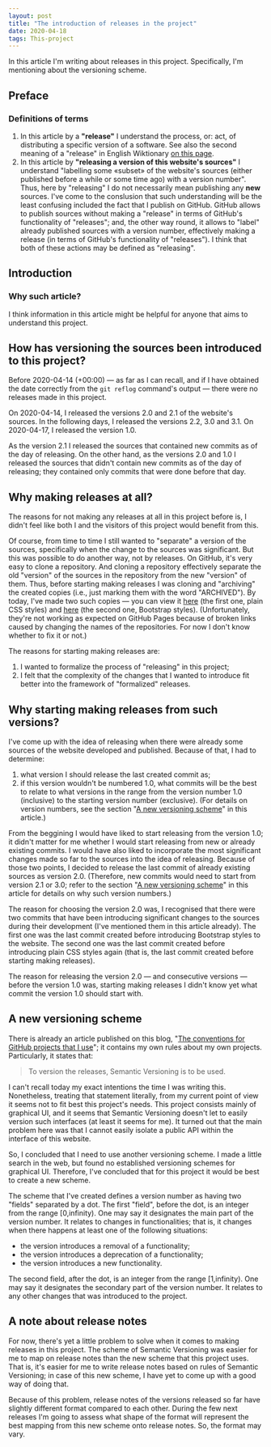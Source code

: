 ```yaml
---
layout: post
title: "The introduction of releases in the project"
date: 2020-04-18
tags: This-project
---
```


In this article I'm writing about releases in this project. Specifically, I'm mentioning about the versioning scheme.

## Preface

### Definitions of terms

1. In this article by a **"release"** I understand the process, or: act, of distributing a specific version of a software. See also the second meaning of a "release" in English Wiktionary [on this page](https://en.wiktionary.org/wiki/release#Noun).
2. In this article by **"releasing a version of this website's sources"** I understand "labelling some «subset» of the website's sources (either published before a while or some time ago) with a version number". Thus, here by "releasing" I do not necessarily mean publishing any **new** sources. I've come to the conslusion that such understanding will be the least confusing included the fact that I publish on GitHub. GitHub allows to publish sources without making a "release" in terms of GitHub's functionality of "releases"; and, the other way round, it allows to "label" already published sources with a version number, effectively making a release (in terms of GitHub's functionality of "releases"). I think that both of these actions may be defined as "releasing".

## Introduction

### Why such article?

I think information in this article might be helpful for anyone that aims to understand this project.

## How has versioning the sources been introduced to this project?

Before 2020-04-14 (+00:00) — as far as I can recall, and if I have obtained the date correctly from the `git reflog` command's output — there were no releases made in this project.

On 2020-04-14, I released the versions 2.0 and 2.1 of the website's sources. In the following days, I released the versions 2.2, 3.0 and 3.1. On 2020-04-17, I released the version 1.0.

As the version 2.1 I released the sources that contained new commits as of the day of releasing. On the other hand, as the versions 2.0 and 1.0 I released the sources that didn't contain new commits as of the day of releasing; they contained only commits that were done before that day.

## Why making releases at all?

The reasons for not making any releases at all in this project before is, I didn't feel like both I and the visitors of this project would benefit from this.

Of course, from time to time I still wanted to "separate" a version of the sources, specifically when the change to the sources was significant. But this was possible to do another way, not by releases. On GitHub, it's very easy to clone a repository. And cloning a repository effectively separate the old "version" of the sources in the repository from the new "version" of them. Thus, before starting making releases I was cloning and "archiving" the created copies (i.e., just marking them with the word "ARCHIVED"). By today, I've made two such copies — you can view it [here](https://github.com/silvuss/ARCHIVED-silvuss-thoughts-plain-css) (the first one, plain CSS styles) and [here](https://github.com/silvuss/ARCHIVED-silvuss-thoughts-bootstrap) (the second one, Bootstrap styles). (Unfortunately, they're not working as expected on GitHub Pages because of broken links caused by changing the names of the repositories. For now I don't know whether to fix it or not.)

The reasons for starting making releases are:

1. I wanted to formalize the process of "releasing" in this project;
2. I felt that the complexity of the changes that I wanted to introduce fit better into the framework of "formalized" releases.

## Why starting making releases from such versions?

I've come up with the idea of releasing when there were already some sources of the website developed and published. Because of that, I had to determine:

1. what version I should release the last created commit as;
2. if this version wouldn't be numbered 1.0, what commits will be the best to relate to what versions in the range from the version number 1.0 (inclusive) to the starting version number (exclusive). (For details on version numbers, see the section "[A new versioning scheme](#A-new-versioning-scheme)" in this article.)

From the beggining I would have liked to start releasing from the version 1.0; it didn't matter for me whether I would start releasing from new or already existing commits. I would have also liked to incorporate the most significant changes made so far to the sources into the idea of releasing. Because of those two points, I decided to release the last commit of already existing sources as version 2.0. (Therefore, new commits would need to start from version 2.1 or 3.0; refer to the section "[A new versioning scheme](#A-new-versioning-scheme)" in this article for details on why such version numbers.)

The reason for choosing the version 2.0 was, I recognised that there were two commits that have been introducing significant changes to the sources during their development (I've mentioned them in this article already). The first one was the last commit created before introducing Bootstrap styles to the website. The second one was the last commit created before introducing plain CSS styles again (that is, the last commit created before starting making releases).

The reason for releasing the version 2.0 — and consecutive versions — before the version 1.0 was, starting making releases I didn't know yet what commit the version 1.0 should start with.

## A new versioning scheme

There is already an article published on this blog, "[The conventions for GitHub projects that I use](https://silvuss.github.io/2019/09/07/the-conventions-for-github-projects-that-i-use.html)"; it contains my own rules about my own projects. Particularly, it states that:

> To version the releases, Semantic Versioning is to be used.

I can't recall today my exact intentions the time I was writing this. Nonetheless, treating that statement literally, from my current point of view it seems not to fit best this project's needs. This project consists mainly of graphical UI, and it seems that Semantic Versioning doesn't let to easily version such interfaces (at least it seems for me). It turned out that the main problem here was that I cannot easily isolate a public API within the interface of this website.

So, I concluded that I need to use another versioning scheme. I made a little search in the web, but found no established versioning schemes for graphical UI. Therefore, I've concluded that for this project it would be best to create a new scheme.

The scheme that I've created defines a version number as having two "fields" separated by a dot. The first "field", before the dot, is an integer from the range [0,infinity). One may say it designates the main part of the version number. It relates to changes in functionalities; that is, it changes when there happens at least one of the following situations:

- the version introduces a removal of a functionality;
- the version introduces a deprecation of a functionality;
- the version introduces a new functionality.

The second field, after the dot, is an integer from the range [1,infinity). One may say it designates the secondary part of the version number. It relates to any other changes that was introduced to the project.

## A note about release notes

For now, there's yet a little problem to solve when it comes to making releases in this project. The scheme of Semantic Versioning was easier for me to map on release notes than the new scheme that this project uses. That is, it's easier for me to write release notes based on rules of Semantic Versioning; in case of this new scheme, I have yet to come up with a good way of doing that.

Because of this problem, release notes of the versions released so far have slightly different format compared to each other. During the few next releases I'm going to assess what shape of the format will represent the best mapping from this new scheme onto release notes. So, the format may vary.